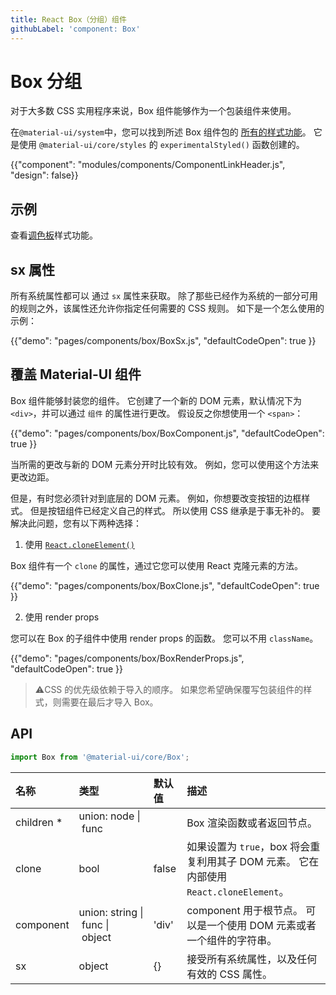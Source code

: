 ```yaml
---
title: React Box（分组）组件
githubLabel: 'component: Box'
---
```


# Box 分组

<p class="description">对于大多数 CSS 实用程序来说，Box 组件能够作为一个包装组件来使用。</p>

在`@material-ui/system`中，您可以找到所述 Box 组件包的 [所有的样式功能](/system/basics/#all-inclusive)。 它是使用 `@material-ui/core/styles` 的 `experimentalStyled()` 函数创建的。

{{"component": "modules/components/ComponentLinkHeader.js", "design": false}}

## 示例

查看[调色板](/system/palette/)样式功能。

## sx 属性

所有系统属性都可以 通过 `sx` 属性来获取。 除了那些已经作为系统的一部分可用的规则之外，该属性还允许你指定任何需要的 CSS 规则。 如下是一个怎么使用的示例：

{{"demo": "pages/components/box/BoxSx.js", "defaultCodeOpen": true }}

## 覆盖 Material-UI 组件

Box 组件能够封装您的组件。 它创建了一个新的 DOM 元素，默认情况下为 `<div>`，并可以通过 `组件` 的属性进行更改。 假设反之你想使用一个 `<span>`：

{{"demo": "pages/components/box/BoxComponent.js", "defaultCodeOpen": true }}

当所需的更改与新的 DOM 元素分开时比较有效。 例如，您可以使用这个方法来更改边距。

但是，有时您必须针对到底层的 DOM 元素。 例如，你想要改变按钮的边框样式。 但是按钮组件已经定义自己的样式。 所以使用 CSS 继承是于事无补的。 要解决此问题，您有以下两种选择：

1. 使用 [`React.cloneElement()`](https://reactjs.org/docs/react-api.html#cloneelement)

Box 组件有一个 `clone` 的属性，通过它您可以使用 React 克隆元素的方法。

{{"demo": "pages/components/box/BoxClone.js", "defaultCodeOpen": true }}

2. 使用 render props

您可以在 Box 的子组件中使用 render props 的函数。 您可以不用 `className`。

{{"demo": "pages/components/box/BoxRenderProps.js", "defaultCodeOpen": true }}

> ⚠️CSS 的优先级依赖于导入的顺序。 如果您希望确保覆写包装组件的样式，则需要在最后才导入 Box。

## API

```jsx
import Box from '@material-ui/core/Box';
```

| 名称                                                         | 类型                                                                                                                            | 默认值                                     | 描述                                                             |
|:---------------------------------------------------------- |:----------------------------------------------------------------------------------------------------------------------------- |:--------------------------------------- |:-------------------------------------------------------------- |
| <span class="prop-name required">children&nbsp;\*</span> | <span class="prop-type">union:&nbsp;node&nbsp;&#124;<br>&nbsp;func<br></span>                                     |                                         | Box 渲染函数或者返回节点。                                                |
| <span class="prop-name">clone</span>                       | <span class="prop-type">bool</span>                                                                                           | <span class="prop-default">false</span> | 如果设置为 `true`，box 将会重复利用其子 DOM 元素。 它在内部使用 `React.cloneElement`。 |
| <span class="prop-name">component</span>                   | <span class="prop-type">union:&nbsp;string&nbsp;&#124;<br>&nbsp;func&nbsp;&#124;<br>&nbsp;object<br></span> | <span class="prop-default">'div'</span> | component 用于根节点。 可以是一个使用 DOM 元素或者一个组件的字符串。                     |
| <span class="prop-name">sx</span>                          | <span class="prop-type">object</span>                                                                                         | <span class="prop-default">{}</span>    | 接受所有系统属性，以及任何有效的 CSS 属性。                                       |

